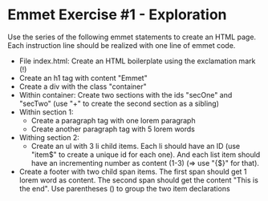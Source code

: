 # Emmet Exercise #1 - Exploration

Use the series of the following emmet statements to create an HTML page. Each instruction line should be realized with one line of emmet code.

- File index.html: Create an HTML boilerplate using the exclamation mark (!)
- Create an h1 tag with content "Emmet"
- Create a div with the class "container"
- Within container: Create two sections with the ids "secOne" and "secTwo" (use "+" to create the second section as a sibling)
- Within section 1:
  - Create a paragraph tag with one lorem paragraph
  - Create another paragraph tag with 5 lorem words
- Withing section 2:
  - Create an ul with 3 li child items. Each li should have an ID (use "item$" to create a unique id for each one). And each list item should have an incrementing number as content (1-3) (=> use "{$}" for that).   
- Create a footer with two child span items. The first span should get 1 lorem word as content. The second span should get the content "This is the end". Use parentheses () to group the two item declarations
